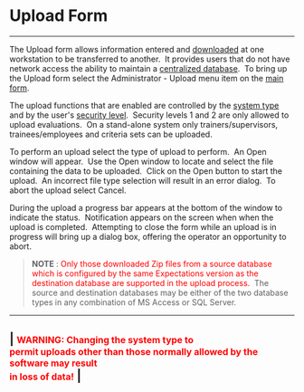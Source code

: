 # Upload Form 
-----

The Upload form allows information entered and [downloaded](<7mr4.md>) at one workstation to be 
transferred to another.&nbsp; It provides users that do not have network access 
the ability to maintain a [centralized database](<7mnk.md>).&nbsp; 
To bring up the Upload form select the Administrator - Upload menu item on the
[main form](<7jjr.md>).

The 
upload functions that are enabled are controlled by the [system type](<7mls.md>) and by the user's [security level](<7je8.md>).&nbsp; 
Security levels 1 and 2 are only allowed to upload evaluations.&nbsp; On a stand-alone 
system only trainers/supervisors, trainees/employees and criteria sets can be 
uploaded.

To perform an upload select the type of upload to perform.&nbsp; An Open 
window will appear.&nbsp; Use the Open window to locate and select the file containing the data to 
  be uploaded.&nbsp; Click on the Open button to start the upload.&nbsp; An 
incorrect file type selection will result in an error dialog.&nbsp; To abort the 
upload select Cancel.

During the upload a progress bar appears at the bottom of the window to indicate the status.&nbsp; Notification appears on the screen when when the upload is completed.&nbsp; Attempting to close the form while an upload is in progress will bring up 
  a dialog box, offering the operator an opportunity to abort.

> **NOTE** : <font color="#FF0000">Only those downloaded Zip files from a source database which is configured by the same Expectations version as the destination database are supported in the upload process.</font>&nbsp; The source and destination databases may be either of the two database types in any combination of MS Access or SQL Server. 
-----

| <font size="3" color="#FF0000"><b>WARNING: </b>Changing the system type to <br>    permit uploads other than those normally allowed by the software may result <br>    in loss of data!</font> |
-----